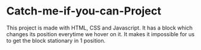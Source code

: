 # Catch-me-if-you-can-Project

This project is made with HTML, CSS and Javascript.
It has a block which changes its position everytime we hover on it.
It makes it impossible for us to get the block stationary in 1 position.
